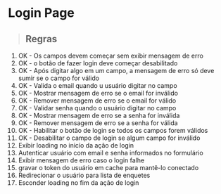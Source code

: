 # Login Page

> ## Regras
1. OK - Os campos devem começar sem exibir mensagem de erro
2. OK - o botão de fazer login deve começar desabilitado
3. OK - Após digitar algo em um campo, a mensagem de erro só deve sumir se o campo for válido
4. OK - Valida o email quando u usuário digitar no campo
5. OK - Mostrar mensagem de erro se o email for inválido
6. OK - Remover mensagem de erro se o email for válido
7. OK - Validar senha quando o usuário digitar no campo
8. OK - Mostrar mensagem de erro se a senha for inválida
9. OK - Remover mensagem de erro se a senha for válida
10. OK - Habilitar o botão de login se todos os campos forem válidos
11. OK - Desabilitar o campo de login se algum campo for inválido
12. Exibir loading no inicío da ação de login
13. Autenticar usuário com email e senha informados no formulário
14. Exibir mensagem de erro caso o login falhe
15. gravar o token do usuário em cache para mantê-lo conectado
16. Redirecionar o usuário para lista de enquetes 
17. Esconder loading no fim da ação de login